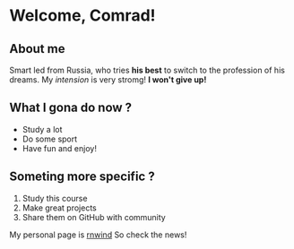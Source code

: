 # Welcome, Comrad!
## About me

Smart led from Russia, who tries **his best** to switch to the profession of his dreams.
My *intension* is very stromg!
**I won't give up!**

## What I gona do now ?

- Study a lot
- Do some sport
- Have fun and enjoy!

## Someting more specific ?

1. Study this course
2. Make great projects
3. Share them on GitHub with community

My personal page is [rnwind](https://github.com/rnwind)
So check the news!

